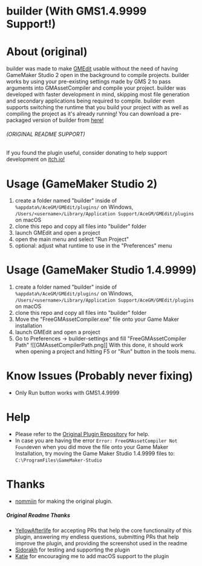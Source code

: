 # builder (With GMS1.4.9999 Support!)


# About (original)
builder was made to make [GMEdit](https://yellowafterlife.itch.io/gmedit) usable without the need of having GameMaker Studio 2 open in the background to compile projects. builder works by using your pre-existing settings made by GMS 2 to pass arguments into GMAssetCompiler and compile your project. builder was developed with faster development in mind, skipping most file generation and secondary applications being required to compile. builder even supports switching the runtime that you build your project with as well as compiling the project as it's already running! You can download a pre-packaged version of builder from [here!](https://github.com/nommiin/builder/releases)
###### (ORIGINAL README SUPPORT)
If you found the plugin useful, consider donating to help support development on [itch.io!](https://nommiiin.itch.io/builder)

# Usage (GameMaker Studio 2)
1. create a folder named "builder" inside of `%appdata%/AceGM/GMEdit/plugins/` on Windows, `/Users/<username>/Library/Application Support/AceGM/GMEdit/plugins` on macOS
2. clone this repo and copy all files into "builder" folder
3. launch GMEdit and open a project
4. open the main menu and select "Run Project"
5. optional: adjust what runtime to use in the "Preferences" menu

# Usage (GameMaker Studio 1.4.9999)
1. create a folder named "builder" inside of `%appdata%/AceGM/GMEdit/plugins/` on Windows, `/Users/<username>/Library/Application Support/AceGM/GMEdit/plugins` on macOS
2. clone this repo and copy all files into "builder" folder
3. Move the "FreeGMAssetCompiler.exe" file onto your Game Maker installation
4. launch GMEdit and open a project
5. Go to Preferences -> builder-settings and fill "FreeGMAssetCompiler Path"
![[GMAssetCompilerPath.png]]
With this done, it should work when opening a project and hitting F5 or "Run" button in the tools menu.
# Know Issues (Probably never fixing)
* Only Run button works with GMS1.4.9999

# Help
* Please refer to the [Original Plugin Repository](https://github.com/YAL-GMEdit/builder) for help.
* In case you are having the error `Error: FreeGMAssetCompiler Not Found`even when you did move the file onto your Game Maker Installation, try moving the Game Maker Studio 1.4.9999 files to: `C:\ProgramFiles\GameMaker-Studio`

# Thanks
* [nommiin](https://github.com/nommiin/builder/commits?author=nommiin) for making the original plugin.
##### Original Readme Thanks
* [YellowAfterlife](https://twitter.com/YellowAfterlife) for accepting PRs that help the core functionality of this plugin, answering my endless questions, submitting PRs that help improve the plugin, and providing the screenshot used in the readme
* [Sidorakh](https://github.com/sidorakh/) for testing and supporting the plugin
* [Katie](https://twitter.com/347online) for encouraging me to add macOS support to the plugin
